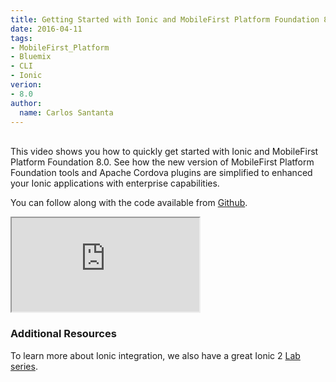 ```yaml
---
title: Getting Started with Ionic and MobileFirst Platform Foundation 8.0 Beta
date: 2016-04-11
tags:
- MobileFirst_Platform
- Bluemix
- CLI
- Ionic
verion:
- 8.0
author:
  name: Carlos Santanta
---
```

<br>
This video shows you how to quickly get started with Ionic and MobileFirst Platform Foundation 8.0.  
See how the new version of MobileFirst Platform Foundation tools and Apache Cordova plugins are simplified to enhanced your Ionic applications with enterprise capabilities.

You can follow along with the code available from [Github](https://github.com/csantanapr/mfp8-ionic-demo).

<div class="sizer">
    <div class="embed-responsive embed-responsive-16by9">
        <iframe src="https://www.youtube.com/embed/DlxZYxXszIw"></iframe>
    </div>
</div>

### Additional Resources
To learn more about Ionic integration, we also have a great Ionic 2 [Lab series](https://mobilefirstplatform.ibmcloud.com/labs/developers/8.0/hybridmessenger).
